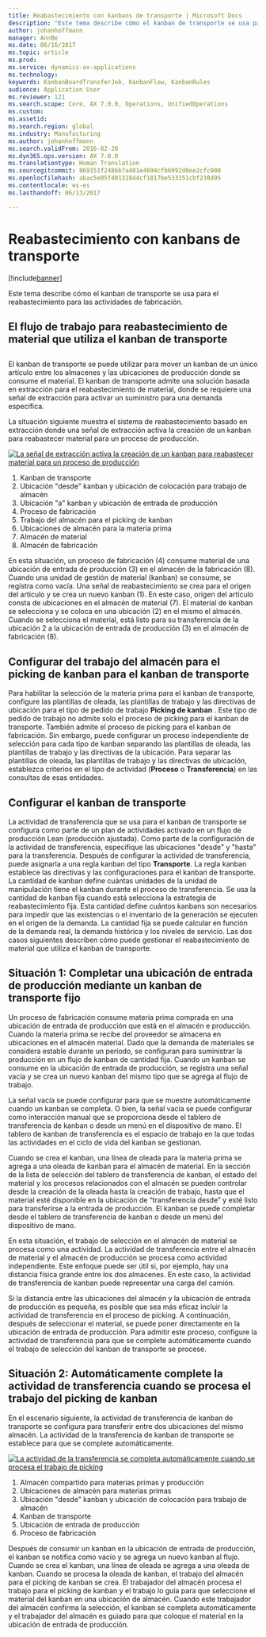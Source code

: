 ```yaml
---
title: Reabastecimiento con kanbans de transporte | Microsoft Docs
description: "Este tema describe cómo el kanban de transporte se usa para el reabastecimiento para las actividades de fabricación."
author: johanhoffmann
manager: AnnBe
ms.date: 06/16/2017
ms.topic: article
ms.prod: 
ms.service: dynamics-ax-applications
ms.technology: 
keywords: KanbanBoardTransferJob, KanbanFlow, KanbanRules
audience: Application User
ms.reviewer: 121
ms.search.scope: Core, AX 7.0.0, Operations, UnifiedOperations
ms.custom: 
ms.assetid: 
ms.search.region: global
ms.industry: Manufacturing
ms.author: johanhoffmann
ms.search.validFrom: 2016-02-28
ms.dyn365.ops.version: AX 7.0.0
ms.translationtype: Human Translation
ms.sourcegitcommit: 869151f2486b7a481e4694cfb6992d0ee2cfc008
ms.openlocfilehash: abac5e05f40132844cf1817be533151cbf238d95
ms.contentlocale: es-es
ms.lasthandoff: 06/13/2017

---
```


# Reabastecimiento con kanbans de transporte
<a id="replenishment-with-withdrawal-kanbans" class="xliff"></a>

[!include[banner](../includes/banner.md)]


Este tema describe cómo el kanban de transporte se usa para el reabastecimiento para las actividades de fabricación.

## El flujo de trabajo para reabastecimiento de material que utiliza el kanban de transporte
<a id="workflow-for-material-replenishment-that-uses-the-withdrawal-kanban" class="xliff"></a>
-------------------------------------------------------------------

El kanban de transporte se puede utilizar para mover un kanban de un único artículo entre los almacenes y las ubicaciones de producción donde se consume el material. El kanban de transporte admite una solución basada en extracción para el reabastecimiento de material, donde se requiere una señal de extracción para activar un suministro para una demanda específica. 

La situación siguiente muestra el sistema de reabastecimiento basado en extracción donde una señal de extracción activa la creación de un kanban para reabastecer material para un proceso de producción. 

[![La señal de extracción activa la creación de un kanban para reabastecer material para un proceso de producción](./media/material-replenishment-with-withdrawal-kanban.png)](./media/material-replenishment-with-withdrawal-kanban.png)

1.  Kanban de transporte
2.  Ubicación "desde" kanban y ubicación de colocación para trabajo de almacén
3.  Ubicación "a" kanban y ubicación de entrada de producción
4.  Proceso de fabricación
5.  Trabajo del almacén para el picking de kanban
6.  Ubicaciones de almacén para la materia prima
7.  Almacén de material
8.  Almacén de fabricación

En esta situación, un proceso de fabricación (4) consume material de una ubicación de entrada de producción (3) en el almacén de la fabricación (8). Cuando una unidad de gestión de material (kanban) se consume, se registra como vacía. Una señal de reabastecimiento se crea para el origen del artículo y se crea un nuevo kanban (1). En este caso, origen del artículo consta de ubicaciones en el almacén de material (7). El material de kanban se selecciona y se coloca en una ubicación (2) en el mismo el almacén. Cuando se selecciona el material, está listo para su transferencia de la ubicación 2 a la ubicación de entrada de producción (3) en el almacén de fabricación (8).

## Configurar del trabajo del almacén para el picking de kanban para el kanban de transporte
<a id="configure-warehouse-work-for-kanban-picking-for-the-withdrawal-kanban" class="xliff"></a>

Para habilitar la selección de la materia prima para el kanban de transporte, configure las plantillas de oleada, las plantillas de trabajo y las directivas de ubicación para el tipo de pedido de trabajo **Picking de kanban** . Este tipo de pedido de trabajo no admite solo el proceso de picking para el kanban de transporte. También admite el proceso de picking para el kanban de fabricación. Sin embargo, puede configurar un proceso independiente de selección para cada tipo de kanban separando las plantillas de oleada, las plantillas de trabajo y las directivas de la ubicación. Para separar las plantillas de oleada, las plantillas de trabajo y las directivas de ubicación, establezca criterios en el tipo de actividad (**Proceso** o **Transferencia**) en las consultas de esas entidades.

## Configurar el kanban de transporte
<a id="configure-the-withdrawal-kanban" class="xliff"></a>

La actividad de transferencia que se usa para el kanban de transporte se configura como parte de un plan de actividades activado en un flujo de producción Lean (producción ajustada). Como parte de la configuración de la actividad de transferencia, especifique las ubicaciones "desde" y "hasta" para la transferencia. Después de configurar la actividad de transferencia, puede asignarla a una regla kanban del tipo **Transporte**. La regla kanban establece las directivas y las configuraciones para el kanban de transporte. La cantidad de kanban define cuántas unidades de la unidad de manipulación tiene el kanban durante el proceso de transferencia. Se usa la cantidad de kanban fija cuando está selecciona la estrategia de reabastecimiento fija. Esta cantidad define cuántos kanbans son necesarios para impedir que las existencias o el inventario de la generación se ejecuten en el origen de la demanda. La cantidad fija se puede calcular en función de la demanda real, la demanda histórica y los niveles de servicio. Las dos casos siguientes describen cómo puede gestionar el reabastecimiento de material que utiliza el kanban de transporte.

## Situación 1: Completar una ubicación de entrada de producción mediante un kanban de transporte fijo
<a id="scenario-1-replenish-a-production-input-location-by-using-a-fixed-withdrawal-kanban" class="xliff"></a>

Un proceso de fabricación consume materia prima comprada en una ubicación de entrada de producción que está en el almacén e producción. Cuando la materia prima se recibe del proveedor se almacena en ubicaciones en el almacén material. Dado que la demanda de materiales se considera estable durante un período, se configuran para suministrar la producción en un flujo de kanban de cantidad fija. Cuando un kanban se consume en la ubicación de entrada de producción, se registra una señal vacía y se crea un nuevo kanban del mismo tipo que se agrega al flujo de trabajo. 

La señal vacía se puede configurar para que se muestre automáticamente cuando un kanban se completa. O bien, la señal vacía se puede configurar como interacción manual que se proporciona desde el tablero de transferencia de kanban o desde un menú en el dispositivo de mano. El tablero de kanban de transferencia es el espacio de trabajo en la que todas las actividades en el ciclo de vida del kanban se gestionan. 

Cuando se crea el kanban, una línea de oleada para la materia prima se agrega a una oleada de kanban para el almacén de material. En la sección de la lista de selección del tablero de transferencia de kanban, el estado del material y los procesos relacionados con el almacén se pueden controlar desde la creación de la oleada hasta la creación de trabajo, hasta que el material esté disponible en la ubicación de “transferencia desde” y esté listo para transferirse a la entrada de producción. El kanban se puede completar desde el tablero de transferencia de kanban o desde un menú del dispositivo de mano. 

En esta situación, el trabajo de selección en el almacén de material se procesa como una actividad. La actividad de transferencia entre el almacén de material y el almacén de producción se procesa como actividad independiente. Este enfoque puede ser útil si, por ejemplo, hay una distancia física grande entre los dos almacenes. En este caso, la actividad de transferencia de kanban puede representar una carga del camión. 

Si la distancia entre las ubicaciones del almacén y la ubicación de entrada de producción es pequeña, es posible que sea más eficaz incluir la actividad de transferencia en el proceso de picking. A continuación, después de seleccionar el material, se puede poner directamente en la ubicación de entrada de producción. Para admitir este proceso, configure la actividad de transferencia para que se complete automáticamente cuando el trabajo de selección del kanban de transporte se procese.

## Situación 2: Automáticamente complete la actividad de transferencia cuando se procesa el trabajo del picking de kanban
<a id="scenario-2-automatically-complete-the-transfer-activity-when-kanban-picking-work-is-processed" class="xliff"></a>

En el escenario siguiente, la actividad de transferencia de kanban de transporte se configura para transferir entre dos ubicaciones del mismo almacén. La actividad de la transferencia de kanban de transporte se establece para que se complete automáticamente. 

[![La actividad de la transferencia se completa automáticamente cuando se procesa el trabajo de picking](./media/transfer-activities-when-processing-kanban-picking.png)](./media/transfer-activities-when-processing-kanban-picking.png)

1.  Almacén compartido para materias primas y producción
2.  Ubicaciones de almacén para materias primas
3.  Ubicación "desde" kanban y ubicación de colocación para trabajo de almacén
4.  Kanban de transporte
5.  Ubicación de entrada de producción
6.  Proceso de fabricación

Después de consumir un kanban en la ubicación de entrada de producción, el kanban se notifica como vacío y se agrega un nuevo kanban al flujo. Cuando se crea el kanban, una línea de oleada se agrega a una oleada de kanban. Cuando se procesa la oleada de kanban, el trabajo del almacén para el picking de kanban se crea. El trabajador del almacén procesa el trabajo para el picking de kanban y el trabajo lo guía para que seleccione el material del kanban en una ubicación de almacén. Cuando este trabajador del almacén confirma la selección, el kanban se completa automáticamente y el trabajador del almacén es guiado para que coloque el material en la ubicación de entrada de producción.


